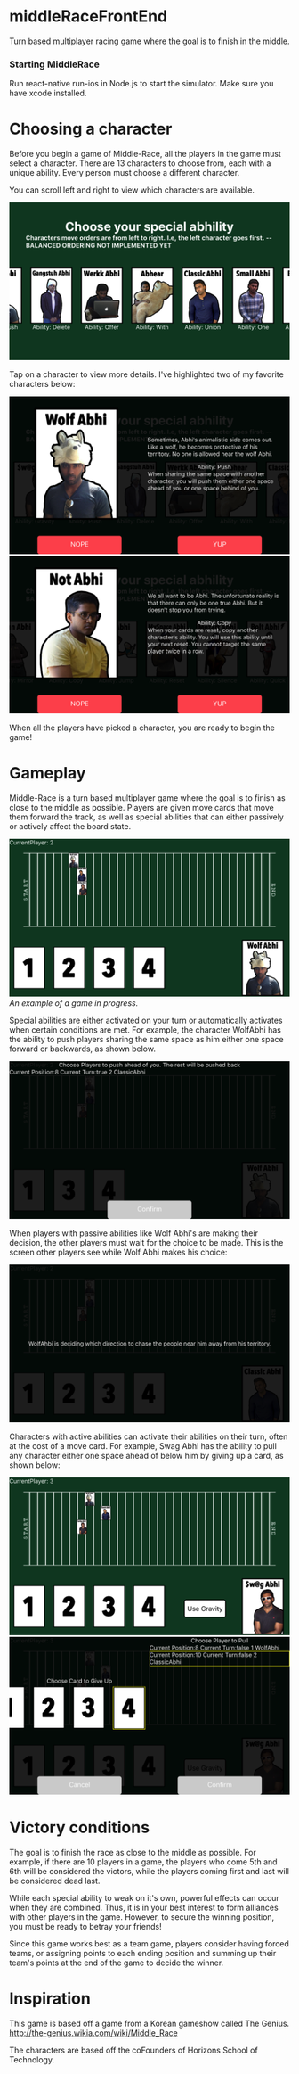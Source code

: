# middleRaceFrontEnd
Turn based multiplayer racing game where the goal is to finish in the middle.

### Starting MiddleRace
Run react-native run-ios in Node.js to start the simulator. Make sure you have xcode installed.

# Choosing a character
Before you begin a game of Middle-Race, all the players in the game must select a character. There are 13 characters to choose from, each with a unique ability. Every person must choose a different character.

You can scroll left and right to view which characters are available.

![](images/demoPic5.png)

Tap on a character to view more details. I've highlighted two of my favorite characters below:

![](images/demoPic6.png)
![](images/demoPic7.png)

When all the players have picked a character, you are ready to begin the game!

# Gameplay
Middle-Race is a turn based multiplayer game where the goal is to finish as close to the middle as possible. Players are given move cards that move them forward the track, as well as special abilities that can either passively or actively affect the board state.

![](images/demoPic1.png)
*An example of a game in progress.*

Special abilities are either activated on your turn or automatically activates when certain conditions are met. For example, the character WolfAbhi has the ability to push players sharing the same space as him either one space forward or backwards, as shown below.

![](images/demoPic3.png)

When players with passive abilities like Wolf Abhi's are making their decision, the other players must wait for the choice to be made. This is the screen other players see while Wolf Abhi makes his choice:

![](images/demoPic4.png)

Characters with active abilities can activate their abilities on their turn, often at the cost of a move card. For example, Swag Abhi has the ability to pull any character either one space ahead of below him by giving up a card, as shown below:

![](images/demoPic8.png)
![](images/demoPic9.png)

# Victory conditions

The goal is to finish the race as close to the middle as possible. For example, if there are 10 players in a game, the players who come 5th and 6th will be considered the victors, while the players coming first and last will be considered dead last.

While each special ability to weak on it's own, powerful effects can occur when they are combined. Thus, it is in your best interest to form alliances with other players in the game. However, to secure the winning position, you must be ready to betray your friends!

Since this game works best as a team game, players consider having forced teams, or assigning points to each ending position and summing up their team's points at the end of the game to decide the winner.

# Inspiration

This game is based off a game from a Korean gameshow called The Genius.
http://the-genius.wikia.com/wiki/Middle_Race

The characters are based off the coFounders of Horizons School of Technology.
